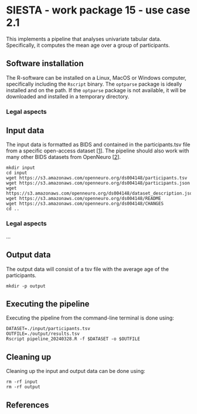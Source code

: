 # SIESTA - work package 15 - use case 2.1

This implements a pipeline that analyses univariate tabular data. Specifically, it computes the mean age over a group of participants.

## Software installation

The R-software can be installed on a Linux, MacOS or Windows computer, specifically including the `Rscript` binary. The `optparse` package is ideally installed and on the path. If the `optparse` package is not available, it will be downloaded and installed in a temporary directory.

### Legal aspects

## Input data

The input data is formatted as BIDS and contained in the participants.tsv file from a specific open-access dataset [[1]]. The pipeline should also work with many other BIDS datasets from OpenNeuro [[2]].

```console
mkdir input
cd input
wget https://s3.amazonaws.com/openneuro.org/ds004148/participants.tsv
wget https://s3.amazonaws.com/openneuro.org/ds004148/participants.json
wget https://s3.amazonaws.com/openneuro.org/ds004148/dataset_description.json
wget https://s3.amazonaws.com/openneuro.org/ds004148/README
wget https://s3.amazonaws.com/openneuro.org/ds004148/CHANGES
cd ..
```

### Legal aspects

...

## Output data

The output data will consist of a tsv file with the average age of the participants.

```console
mkdir -p output
```

## Executing the pipeline

Executing the pipeline from the command-line terminal is done using:

```console
DATASET=./input/participants.tsv
OUTFILE=./output/results.tsv
Rscript pipeline_20240328.R -f $DATASET -o $OUTFILE
```

## Cleaning up

Cleaning up the input and output data can be done using:

```console
rm -rf input
rm -rf output
```

## References

[1]: https://doi.org/10.18112/openneuro.ds004148.v1.0.1
[2]: https://openneuro.org
